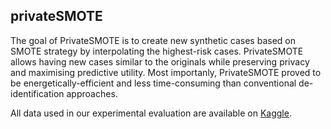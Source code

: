 ## privateSMOTE

The goal of PrivateSMOTE is to create new synthetic cases based on SMOTE strategy by interpolating the highest-risk cases. PrivateSMOTE allows having new cases similar to the originals while preserving privacy and maximising predictive utility. Most importanly, PrivateSMOTE proved to be energetically-efficient and less time-consuming than conventional de-identification approaches.

All data used in our experimental evaluation are available on [Kaggle](https://www.kaggle.com/datasets/up201204722/datasetsexp2).